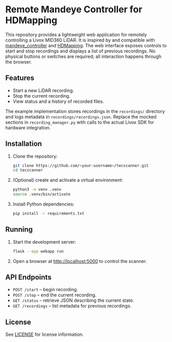 # Remote Mandeye Controller for HDMapping

This repository provides a lightweight web application for remotely
controlling a Livox MID360 LiDAR. It is inspired by and compatible with
[mandeye_controller](https://github.com/JanuszBedkowski/mandeye_controller)
and [HDMapping](https://github.com/MapsHD/HDMapping). The web interface
exposes controls to start and stop recordings and displays a list of
previous recordings. No physical buttons or switches are required; all
interaction happens through the browser.

## Features
- Start a new LiDAR recording.
- Stop the current recording.
- View status and a history of recorded files.

The example implementation stores recordings in the `recordings/`
directory and logs metadata in `recordings/recordings.json`. Replace the
mocked sections in `recording_manager.py` with calls to the actual Livox
SDK for hardware integration.

## Installation
1. Clone the repository:
   ```bash
   git clone https://github.com/<your-username>/tecscanner.git
   cd tecscanner
   ```
2. (Optional) create and activate a virtual environment:
   ```bash
   python3 -m venv .venv
   source .venv/bin/activate
   ```
3. Install Python dependencies:
   ```bash
   pip install -r requirements.txt
   ```

## Running
1. Start the development server:
   ```bash
   flask --app webapp run
   ```
2. Open a browser at [http://localhost:5000](http://localhost:5000) to
   control the scanner.

## API Endpoints
- `POST /start` – begin recording.
- `POST /stop` – end the current recording.
- `GET /status` – retrieve JSON describing the current state.
- `GET /recordings` – list metadata for previous recordings.

## License
See [LICENSE](LICENSE) for license information.
